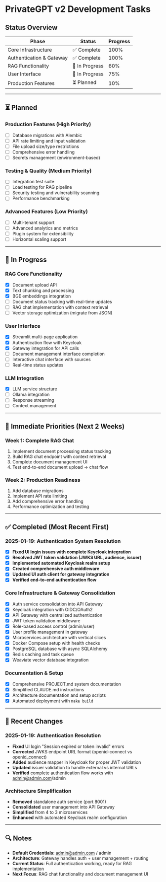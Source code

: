 # PrivateGPT v2 Development Tasks

## Status Overview

| Phase | Status | Progress |
|-------|--------|----------|
| Core Infrastructure | ✅ Complete | 100% |
| Authentication & Gateway | ✅ Complete | 100% |
| RAG Functionality | 🔄 In Progress | 60% |
| User Interface | 🔄 In Progress | 75% |
| Production Features | ⏳ Planned | 10% |

---

## ⏳ Planned

### Production Features (High Priority)
- [ ] Database migrations with Alembic
- [ ] API rate limiting and input validation
- [ ] File upload size/type restrictions
- [ ] Comprehensive error handling
- [ ] Secrets management (environment-based)

### Testing & Quality (Medium Priority)
- [ ] Integration test suite
- [ ] Load testing for RAG pipeline
- [ ] Security testing and vulnerability scanning
- [ ] Performance benchmarking

### Advanced Features (Low Priority)
- [ ] Multi-tenant support
- [ ] Advanced analytics and metrics
- [ ] Plugin system for extensibility
- [ ] Horizontal scaling support

---

## 🔄 In Progress

### RAG Core Functionality
- [x] Document upload API
- [x] Text chunking and processing
- [x] BGE embeddings integration
- [ ] Document status tracking with real-time updates
- [ ] RAG chat implementation with context retrieval
- [ ] Vector storage optimization (migrate from JSON)

### User Interface
- [x] Streamlit multi-page application
- [x] Authentication flow with Keycloak
- [x] Gateway integration for API calls
- [ ] Document management interface completion
- [ ] Interactive chat interface with sources
- [ ] Real-time status updates

### LLM Integration
- [x] LLM service structure
- [ ] Ollama integration
- [ ] Response streaming
- [ ] Context management

---

## 🎯 Immediate Priorities (Next 2 Weeks)

### Week 1: Complete RAG Chat
1. Implement document processing status tracking
2. Build RAG chat endpoint with context retrieval
3. Complete document management UI
4. Test end-to-end document upload → chat flow

### Week 2: Production Readiness
1. Add database migrations
2. Implement API rate limiting
3. Add comprehensive error handling
4. Performance optimization and testing

---

## ✅ Completed (Most Recent First)

### 2025-01-19: Authentication System Resolution
- [x] **Fixed UI login issues with complete Keycloak integration**
- [x] **Resolved JWT token validation (JWKS URL, audience, issuer)**
- [x] **Implemented automated Keycloak realm setup**
- [x] **Created comprehensive auth middleware**
- [x] **Updated UI auth client for gateway integration**
- [x] **Verified end-to-end authentication flow**

### Core Infrastructure & Gateway Consolidation
- [x] Auth service consolidation into API Gateway
- [x] Keycloak integration with OIDC/OAuth2
- [x] API Gateway with centralized authentication
- [x] JWT token validation middleware
- [x] Role-based access control (admin/user)
- [x] User profile management in gateway
- [x] Microservices architecture with vertical slices
- [x] Docker Compose setup with health checks
- [x] PostgreSQL database with async SQLAlchemy
- [x] Redis caching and task queue
- [x] Weaviate vector database integration

### Documentation & Setup
- [x] Comprehensive PROJECT.md system documentation
- [x] Simplified CLAUDE.md instructions
- [x] Architecture documentation and setup scripts
- [x] Automated deployment with `make build`

---

## 📝 Recent Changes

### 2025-01-19: Authentication Resolution
- **Fixed** UI login "Session expired or token invalid" errors
- **Corrected** JWKS endpoint URL format (openid-connect vs openid_connect)
- **Added** audience mapper in Keycloak for proper JWT validation
- **Updated** issuer validation to handle external vs internal URLs
- **Verified** complete authentication flow works with admin@admin.com/admin

### Architecture Simplification
- **Removed** standalone auth service (port 8001)
- **Consolidated** user management into API Gateway
- **Simplified** from 4 to 3 microservices
- **Enhanced** with automated Keycloak realm configuration

---

## 🔍 Notes

- **Default Credentials**: admin@admin.com / admin
- **Architecture**: Gateway handles auth + user management + routing
- **Current Status**: Full authentication working, ready for RAG implementation
- **Next Focus**: RAG chat functionality and document management UI